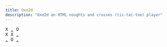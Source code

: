 ```yaml
---
title: Oxo2d 
description: "Oxo2d an HTML noughts and crosses (tic-tac-toe) player"
---
```


<pre class="oxo2d">
X <a href="../9n/">.</a> O
X X <a href="../a8/">.</a>
<a href="../a5/">.</a> O <a href="../a9/">.</a>
</pre>
